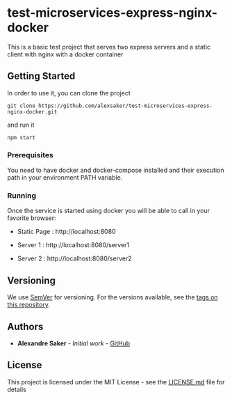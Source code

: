 # test-microservices-express-nginx-docker

This is a basic test project that serves two express servers and a static client with nginx with a docker container

## Getting Started

In order to use it, you can clone the project
```
git clone https://github.com/alexsaker/test-microservices-express-nginx-docker.git
```
and run it
```
npm start
```

### Prerequisites

You need to have docker and docker-compose installed and their execution path in your environment PATH variable.

### Running

Once the service is started using docker you will be able to call in your favorite browser:


* Static Page : http://localhost:8080

* Server 1 : http://localhost:8080/server1

* Server 2 : http://localhost:8080/server2


## Versioning

We use [SemVer](http://semver.org/) for versioning. For the versions available, see the [tags on this repository](https://github.com/your/project/tags).

## Authors

* **Alexandre Saker** - *Initial work* - [GitHub](https://github.com/alexsaker)


## License

This project is licensed under the MIT License - see the [LICENSE.md](LICENSE.md) file for details

